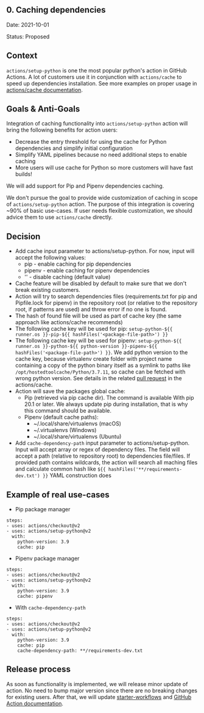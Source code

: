 ## 0. Caching dependencies

Date: 2021-10-01

Status: Proposed

## Context

`actions/setup-python` is one the most popular python's action in GitHub Actions. A lot of customers use it in conjunction with `actions/cache` to speed up dependencies installation.
See more examples on proper usage in [actions/cache documentation](https://github.com/actions/cache/blob/main/examples.md#python---pip).

## Goals & Anti-Goals

Integration of caching functionality into `actions/setup-python` action will bring the following benefits for action users:
 - Decrease the entry threshold for using the cache for Python dependencies and simplify initial configuration
 - Simplify YAML pipelines because no need additional steps to enable caching
 - More users will use cache for Python so more customers will have fast builds!

We will add support for Pip and Pipenv dependencies caching.

We don't pursue the goal to provide wide customization of caching in scope of `actions/setup-python` action. The purpose of this integration is covering ~90% of basic use-cases. If user needs flexible customization, we should advice them to use `actions/cache` directly.

## Decision

 - Add cache input parameter to actions/setup-python. For now, input will accept the following values:
    - pip - enable caching for pip dependencies
    - pipenv - enable caching for pipenv dependencies
    - '' - disable caching (default value)
 - Cache feature will be disabled by default to make sure that we don't break existing customers.
 - Action will try to search dependencies files (requirements.txt for pip and Pipfile.lock for pipenv) in the repository root (or relative to the repository root, if patterns are used) and throw error if no one is found.
 - The hash of found file will be used as part of cache key (the same approach like actions/cache recommends)
 - The following cache key will be used for pip: `setup-python-${{ runner.os }}-pip-${{ hashFiles('<package-file-path>') }}`
 - The following cache key will be used for pipenv: `setup-python-${{ runner.os }}-python-${{ python-version }}-pipenv-${{ hashFiles('<package-file-path>') }}`. We add python version to the cache key, because virtualenv create folder with project name containing a copy of the python binary itself as a symlink to paths like `/opt/hostedtoolcache/Python/3.7.11`, so cache can be fetched with wrong python version. See details in the related [pull request](https://github.com/actions/cache/pull/607) in the actions/cache.
 - Action will save the packages global cache:
    - Pip (retrieved via pip cache dir). The command is available With pip 20.1 or later. We always update pip during installation, that is why this command should be available.
    - Pipenv (default cache paths):
        - ~/.local/share/virtualenvs (macOS)
        - ~/.virtualenvs (Windows)
        - ~/.local/share/virtualenvs (Ubuntu)
 - Add `cache-dependency-path` input parameter to actions/setup-python. Input will accept array or regex of dependency files. The field will accept a path (relative to repository root) to dependencies file/files. If provided path contains wildcards, the action will search all maching files and calculate common hash like `${{ hashFiles('**/requirements-dev.txt') }}` YAML construction does

## Example of real use-cases

 - Pip package manager

```
steps:
- uses: actions/checkout@v2
- uses: actions/setup-python@v2
  with:
    python-version: 3.9
    cache: pip
```

 - Pipenv package manager

```
steps:
- uses: actions/checkout@v2
- uses: actions/setup-python@v2
  with:
    python-version: 3.9
    cache: pipenv
```
- With `cache-dependency-path`

```
steps:
- uses: actions/checkout@v2
- uses: actions/setup-python@v2
  with:
    python-version: 3.9
    cache: pip
    cache-dependency-path: **/requirements-dev.txt
```

## Release process

As soon as functionality is implemented, we will release minor update of action. No need to bump major version since there are no breaking changes for existing users. After that, we will update [starter-workflows](https://github.com/actions/starter-workflows/blob/main/ci/python-app.yml) and [GitHub Action documentation](https://docs.github.com/en/actions/automating-builds-and-tests/building-and-testing-python#caching-dependencies).
